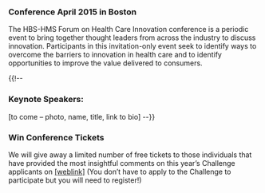 ### Conference April 2015 in Boston

The HBS-HMS Forum on Health Care Innovation conference is a periodic event to bring together thought leaders from across the industry to discuss innovation.  Participants in this invitation-only event seek to identify ways to overcome the barriers to innovation in health care and to identify opportunities to improve the value delivered to consumers.

{{!--
### Keynote Speakers:

[to come – photo, name, title, link to bio]
--}}

### Win Conference Tickets

We will give away a limited number of free tickets to those individuals that have provided the most insightful comments on this year’s Challenge applicants on [[weblink]](www.example.com) (You don’t have to apply to the Challenge to participate but you will need to register!)
